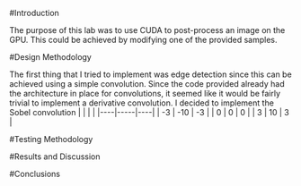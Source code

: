 #Introduction

The purpose of this lab was to use CUDA to post-process an image on the GPU. This could be achieved by modifying one of the provided samples.

#Design Methodology

The first thing that I tried to implement was edge detection since this can be achieved using a simple convolution. Since the code provided already had the architecture in place for convolutions, it seemed like it would be fairly trivial to implement a derivative convolution. I decided to implement the Sobel convolution
| | | |
|----|-----|----|
| -3 | -10 | -3 |
| 0  | 0   | 0  |
| 3  | 10  |  3 |

#Testing Methodology

#Results and Discussion

#Conclusions
